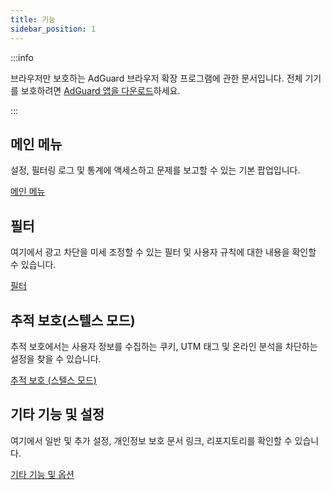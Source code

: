 ```yaml
---
title: 기능
sidebar_position: 1
---
```


:::info

브라우저만 보호하는 AdGuard 브라우저 확장 프로그램에 관한 문서입니다. 전체 기기를 보호하려면 [AdGuard 앱을 다운로드](https://agrd.io/download-kb-adblock)하세요.

:::

## 메인 메뉴

설정, 필터링 로그 및 통계에 액세스하고 문제를 보고할 수 있는 기본 팝업입니다.

[메인 메뉴](/adguard-browser-extension/features/main-menu.md)

## 필터

여기에서 광고 차단을 미세 조정할 수 있는 필터 및 사용자 규칙에 대한 내용을 확인할 수 있습니다.

[필터](/adguard-browser-extension/features/filters.md)

## 추적 보호(스텔스 모드)

추적 보호에서는 사용자 정보를 수집하는 쿠키, UTM 태그 및 온라인 분석을 차단하는 설정을 찾을 수 있습니다.

[추적 보호 (스텔스 모드)](/adguard-browser-extension/features/stealth-mode.md)

## 기타 기능 및 설정

여기에서 일반 및 추가 설정, 개인정보 보호 문서 링크, 리포지토리를 확인할 수 있습니다.

[기타 기능 및 옵션](/adguard-browser-extension/features/other-features.md)
